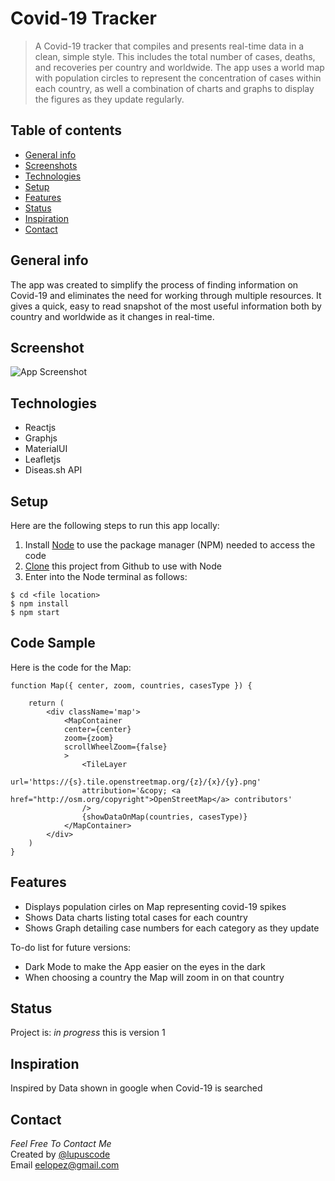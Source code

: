 # Covid-19 Tracker
> A Covid-19 tracker that compiles and presents real-time data in a clean, simple style. This includes the total number of cases, deaths, and recoveries per country and worldwide. The app uses a world map with population circles to represent the concentration of cases within each country, as well a combination of charts and graphs to display the figures as they update regularly.
## Table of contents
* [General info](#general-info)
* [Screenshots](#screenshots)
* [Technologies](#technologies)
* [Setup](#setup)
* [Features](#features)
* [Status](#status)
* [Inspiration](#inspiration)
* [Contact](#contact)

## General info
The app was created to simplify the process of finding information on Covid-19 and eliminates the need for working through multiple resources. It gives a quick, easy to read snapshot of the most useful information both by country and worldwide as it changes in real-time. 
## Screenshot
![App Screenshot](https://i.imgur.com/dzquVxn.png)

## Technologies
* Reactjs
* Graphjs
* MaterialUI
* Leafletjs
* Diseas.sh API

## Setup
Here are the following steps to run this app locally:
1. Install [Node](https://nodejs.org/en/) to use the package manager (NPM) needed to access the code 
2. [Clone](https://docs.github.com/en/github/creating-cloning-and-archiving-repositories/cloning-a-repository) this project from Github to use with Node
3. Enter into the Node terminal as follows:
```
$ cd <file location> 
$ npm install
$ npm start
```

## Code Sample
Here is the code for the Map:
```
function Map({ center, zoom, countries, casesType }) {
    
    return (
        <div className='map'>
            <MapContainer
            center={center}
            zoom={zoom}
            scrollWheelZoom={false}
            >
                <TileLayer
                url='https://{s}.tile.openstreetmap.org/{z}/{x}/{y}.png'
                attribution='&copy; <a href="http://osm.org/copyright">OpenStreetMap</a> contributors'
                />
                {showDataOnMap(countries, casesType)}
            </MapContainer>
        </div>
    )
}
```

## Features
* Displays population cirles on Map representing covid-19 spikes
* Shows Data charts listing total cases for each country
* Shows Graph detailing case numbers for each category as they update

To-do list for future versions:
* Dark Mode to make the App easier on the eyes in the dark
* When choosing a country the Map will zoom in on that country

## Status
Project is: _in progress_ this is version 1

## Inspiration
Inspired by Data shown in google when Covid-19 is searched

## Contact
_Feel Free To Contact Me_<br>
Created by [@lupuscode](https://www.instagram.com/lupuscode/)<br>
Email <eelopez@gmail.com>

